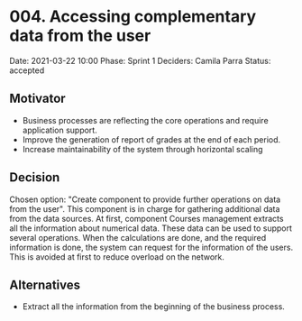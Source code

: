 # 004. Accessing complementary data from the user

Date: 2021-03-22 10:00
Phase: Sprint 1
Deciders: Camila Parra
Status: accepted

## Motivator

* Business processes are reflecting the core operations and require application support.
* Improve the generation of report of grades at the end of each period.
* Increase maintainability of the system through horizontal scaling

## Decision

Chosen option: "Create component to provide further operations on data from the user". This component is in charge for gathering additional data from the data sources. At first, component Courses management extracts all the information about numerical data. These data can be used to support several operations. When the calculations are done, and the required information is done, the system can request for the information of the users. This is avoided at first to reduce overload on the network. 

## Alternatives

* Extract all the information from the beginning of the business process.